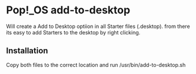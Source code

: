 # Pop!_OS add-to-desktop
Will create a Add to Desktop optiion in all Starter files (.desktop). from there its easy to add Starters to the desktop by right clicking.

## Installation 
Copy both files to the correct location and run /usr/bin/add-to-desktop.sh
